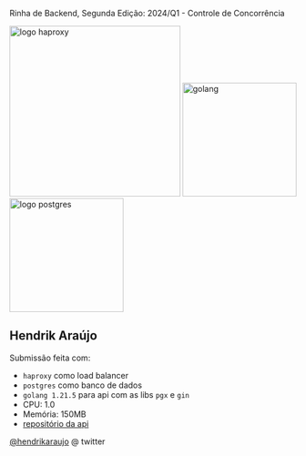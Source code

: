 Rinha de Backend, Segunda Edição: 2024/Q1 - Controle de Concorrência


<img src="https://upload.wikimedia.org/wikipedia/commons/a/ab/Haproxy-logo.png" alt="logo haproxy" width="300" height="auto">
<img src="https://upload.wikimedia.org/wikipedia/commons/0/05/Go_Logo_Blue.svg" alt="golang" width="200" height="auto">
<img src="https://upload.wikimedia.org/wikipedia/commons/2/29/Postgresql_elephant.svg" alt="logo postgres" width="200" height="auto">

## Hendrik Araújo
Submissão feita com:
- `haproxy` como load balancer
- `postgres` como banco de dados
- `golang 1.21.5` para api com as libs `pgx` e `gin`
- CPU: 1.0
- Memória: 150MB
- [repositório da api](https://github.com/hhendrikk/rinha-backend-2024-golang)

[@hendrikaraujo](https://twitter.com/hendrikaraujo) @ twitter
